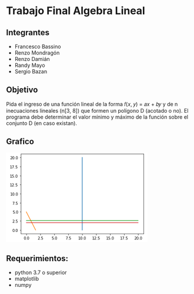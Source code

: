 # Trabajo Final Algebra Lineal
## Integrantes
- Francesco Bassino
- Renzo Mondragón
- Renzo Damián
- Randy Mayo
- Sergio Bazan
## Objetivo
Pida el ingreso de una función lineal de la forma 𝑓(𝑥, 𝑦) = 𝑎𝑥 + 𝑏𝑦 y de n inecuaciones lineales (n[3, 8]) que formen un polígono D (acotado o no). El programa debe determinar el valor mínimo y máximo de la función sobre el conjunto D (en caso existan).

## Grafico
![](./img/graph_1.png)


## Requerimientos:
- python 3.7 o superior
- matplotlib
- numpy
